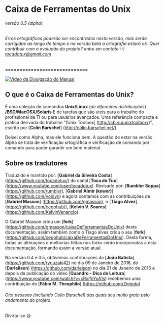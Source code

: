 # Caixa de Ferramentas do Unix 
###### versão 0.5 (alpha)
###### Erros ortográficos poderão ser encontrados nesta versão, mas serão corrigidas ao longo do tempo e na versão beta a ortografia estará ok. Quer contribuir com a evolução do projeto? entre em contato :-) tocadotux@gmail.com

=============================

[![Vídeo da Divulgação do Manual](https://i.ytimg.com/vi/uk-s6K479UU/0.jpg)](https://www.youtube.com/watch?v=uk-s6K479UU)

## O que é o Caixa de Ferramentas do Unix?
É uma coleção de comandos __Unix/Linux__ (*de diferentes distribuições*) __/BSD/MacOSX/Solaris__
E de tarefas que são uteis para o trabalho do profissional de TI ou para usuários avançados.
Uma referência compacta e prática derivada do trabalho "[Unix Toolbox] (http://cb.vu/unixtoolbox/)",
escrito por [__Colin Barschel__] (http://colin.barschel.net/).

 Deixei como Alpha, mas ele funciona bem. A questão de estar na versão Alpha se trata de verificação ortográfica e verificação de comando por comando para poder garantir um bom material.

## Sobre os tradutores

Traduzido e mantido por: [__Gabriel da Silveira Costa__] (https://github.com/tocadotux/) do canal [__Toca do Tux__] (https://www.youtube.com/user/tocadotux).
Revisado por: [__Rumbler Soppa__] (https://github.com/rumbler), [__Gabriel Almir (kewer)__] (https://github.com/voidyo) e agora contamos com as contribuições de [__Gabriel Masson__] (https://github.com/gmasson), o [__Tiago Alvez__] (https://github.com/cegohub/), [__Kelvin V. Soares__] (https://github.com/KelvinVenancio).

O Gabriel Masson criou um [__fork__] (https://github.com/gmasson/caixaDeFerramentasDoUnix) desta documentação, assim também como o Tiago alves criou o seu [__fork__] (https://github.com/cegohub/caixaDeFerramentasDoUnix). Desta forma, todas as alterações e melhorias feitas nos forks serão incorporadas a esta documentação, formando assim a versão atual.

Na versão 0.4 e 0.5, obtivemos contribuições do [__João Batista__] (https://github.com/ryuuzaki42) no dia 09 de Janeiro de 2016, do [__Darleilson__] (https://github.com/darleison) no dia 21 de Janeiro de 2016  e depois da publicação do vídeo [__Quandro - Dica de Leitura__] (https://www.youtube.com/watch?v=cRxjfnYoA1s) recebemos uma contribuição do [__Fábio M. Theophilo__] (https://github.com/Ziggoto)

###### Oito pessoas (incluindo Colin Barschel) das quais sou muito grato pelo andamento do projeto.

Divirta-se :smiley:
